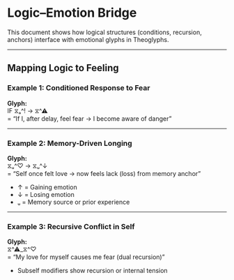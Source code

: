 # Logic–Emotion Bridge

This document shows how logical structures (conditions, recursion, anchors) interface with emotional glyphs in Theoglyphs.

---

## Mapping Logic to Feeling

### Example 1: Conditioned Response to Fear

**Glyph:**  
IF ⧖ₐ^! → ⧖^⚠  
= “If I, after delay, feel fear → I become aware of danger”

---

### Example 2: Memory-Driven Longing

**Glyph:**  
⧖ᵤ^♡ → ⧖ᵤ^↓  
= “Self once felt love → now feels lack (loss) from memory anchor”

- ↑ = Gaining emotion  
- ↓ = Losing emotion  
- ᵤ = Memory source or prior experience  

---

### Example 3: Recursive Conflict in Self

**Glyph:**  
⧖^⚠_⧖^♡  
= “My love for myself causes me fear (dual recursion)”

- Subself modifiers show recursion or internal tension

